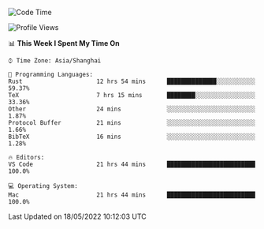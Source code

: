 <!--START_SECTION:waka-->
![Code Time](http://img.shields.io/badge/Code%20Time-1%2C326%20hrs%2015%20mins-blue)

![Profile Views](http://img.shields.io/badge/Profile%20Views-125-blue)

📊 **This Week I Spent My Time On** 

```text
⌚︎ Time Zone: Asia/Shanghai

💬 Programming Languages: 
Rust                     12 hrs 54 mins      ██████████████░░░░░░░░░░░   59.37% 
TeX                      7 hrs 15 mins       ████████░░░░░░░░░░░░░░░░░   33.36% 
Other                    24 mins             ░░░░░░░░░░░░░░░░░░░░░░░░░   1.87% 
Protocol Buffer          21 mins             ░░░░░░░░░░░░░░░░░░░░░░░░░   1.66% 
BibTeX                   16 mins             ░░░░░░░░░░░░░░░░░░░░░░░░░   1.28%

🔥 Editors: 
VS Code                  21 hrs 44 mins      █████████████████████████   100.0%

💻 Operating System: 
Mac                      21 hrs 44 mins      █████████████████████████   100.0%

```


 Last Updated on 18/05/2022 10:12:03 UTC
<!--END_SECTION:waka-->
